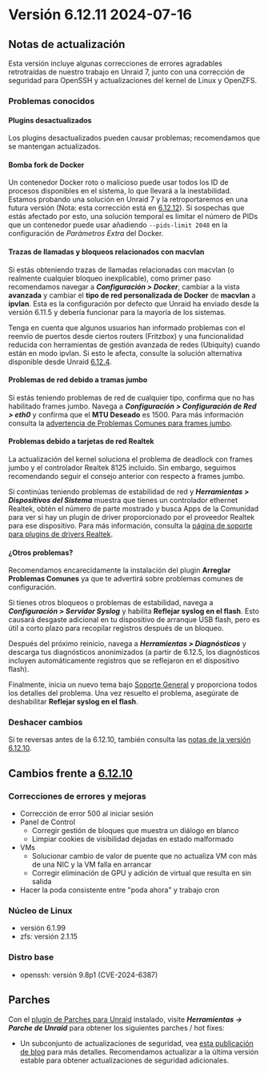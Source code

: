 # Versión 6.12.11 2024-07-16

## Notas de actualización

Esta versión incluye algunas correcciones de errores agradables retrotraídas de nuestro trabajo en Unraid 7, junto con una corrección de seguridad para OpenSSH y actualizaciones del kernel de Linux y OpenZFS.

### Problemas conocidos

#### Plugins desactualizados

Los plugins desactualizados pueden causar problemas; recomendamos que se mantengan actualizados.

#### Bomba fork de Docker

Un contenedor Docker roto o malicioso puede usar todos los ID de procesos disponibles en el sistema, lo que llevará a la inestabilidad. Estamos probando una solución en Unraid 7 y la retroportaremos en una futura versión (Nota: esta corrección está en [6.12.12](6.12.12.md)). Si sospechas que estás afectado por esto, una solución temporal es limitar el número de PIDs que un contenedor puede usar añadiendo `--pids-limit 2048` en la configuración de *Parámetros Extra* del Docker.

#### Trazas de llamadas y bloqueos relacionados con macvlan

Si estás obteniendo trazas de llamadas relacionadas con macvlan (o realmente cualquier bloqueo inexplicable), como primer paso recomendamos navegar a ***Configuración > Docker***, cambiar a la vista **avanzada** y cambiar el **tipo de red personalizada de Docker** de **macvlan** a **ipvlan**. Esta es la configuración por defecto que Unraid ha enviado desde la versión 6.11.5 y debería funcionar para la mayoría de los sistemas.

Tenga en cuenta que algunos usuarios han informado problemas con el reenvío de puertos desde ciertos routers (Fritzbox) y una funcionalidad reducida con herramientas de gestión avanzada de redes (Ubiquity) cuando están en modo ipvlan. Si esto le afecta, consulte la solución alternativa disponible desde Unraid [6.12.4](6.12.4.md#fix-for-macvlan-call-traces).

#### Problemas de red debido a tramas jumbo

Si estás teniendo problemas de red de cualquier tipo, confirma que no has habilitado frames jumbo. Navega a ***Configuración > Configuración de Red > eth0*** y confirma que el **MTU Deseado** es 1500. Para más información consulta la [advertencia de Problemas Comunes para frames jumbo](https://forums.unraid.net/topic/120220-fix-common-problems-more-information/page/2/#comment-1167702).

#### Problemas debido a tarjetas de red Realtek

La actualización del kernel soluciona el problema de deadlock con frames jumbo y el controlador Realtek 8125 incluido. Sin embargo, seguimos recomendando seguir el consejo anterior con respecto a frames jumbo.

Si continúas teniendo problemas de estabilidad de red y ***Herramientas > Dispositivos del Sistema*** muestra que tienes un controlador ethernet Realtek, obtén el número de parte mostrado y busca Apps de la Comunidad para ver si hay un plugin de driver proporcionado por el proveedor Realtek para ese dispositivo. Para más información, consulta la [página de soporte para plugins de drivers Realtek](https://forums.unraid.net/topic/141349-plugin-realtek-r8125-r8168-and-r81526-drivers/).

#### ¿Otros problemas?

Recomendamos encarecidamente la instalación del plugin **Arreglar Problemas Comunes** ya que te advertirá sobre problemas comunes de configuración.

Si tienes otros bloqueos o problemas de estabilidad, navega a ***Configuración > Servidor Syslog*** y habilita **Reflejar syslog en el flash**. Esto causará desgaste adicional en tu dispositivo de arranque USB flash, pero es útil a corto plazo para recopilar registros después de un bloqueo.

Después del próximo reinicio, navega a ***Herramientas > Diagnósticos*** y descarga tus diagnósticos anonimizados (a partir de 6.12.5, los diagnósticos incluyen automáticamente registros que se reflejaron en el dispositivo flash).

Finalmente, inicia un nuevo tema bajo [Soporte General](https://forums.unraid.net/forum/55-general-support/) y proporciona todos los detalles del problema. Una vez resuelto el problema, asegúrate de deshabilitar **Reflejar syslog en el flash**.

### Deshacer cambios

Si te reversas antes de la 6.12.10, también consulta las [notas de la versión 6.12.10](6.12.10.md#reversión).

## Cambios frente a [6.12.10](6.12.10.md)

### Correcciones de errores y mejoras

- Corrección de error 500 al iniciar sesión
- Panel de Control
  - Corregir gestión de bloques que muestra un diálogo en blanco
  - Limpiar cookies de visibilidad dejadas en estado malformado
- VMs
  - Solucionar cambio de valor de puente que no actualiza VM con más de una NIC y la VM falla en arrancar
  - Corregir eliminación de GPU y adición de virtual que resulta en sin salida
- Hacer la poda consistente entre "poda ahora" y trabajo cron

### Núcleo de Linux

- versión 6.1.99
- zfs: versión 2.1.15

### Distro base

- openssh: versión 9.8p1 (CVE-2024-6387)

## Parches

Con el [plugin de Parches para Unraid](https://forums.unraid.net/topic/185560-unraid-patch-plugin/) instalado, visite ***Herramientas → Parche de Unraid*** para obtener los siguientes parches / hot fixes:

- Un subconjunto de actualizaciones de seguridad, vea [esta publicación de blog](https://unraid.net/blog/cvd) para más detalles. Recomendamos actualizar a la última versión estable para obtener actualizaciones de seguridad adicionales.
